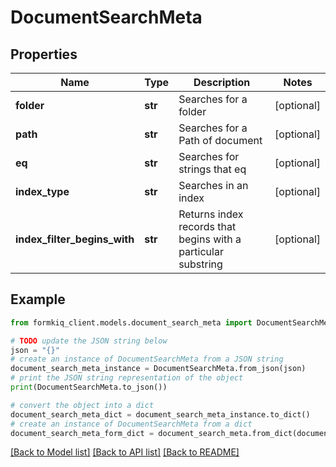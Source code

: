 # DocumentSearchMeta


## Properties

Name | Type | Description | Notes
------------ | ------------- | ------------- | -------------
**folder** | **str** | Searches for a folder | [optional] 
**path** | **str** | Searches for a Path of document | [optional] 
**eq** | **str** | Searches for strings that eq | [optional] 
**index_type** | **str** | Searches in an index | [optional] 
**index_filter_begins_with** | **str** | Returns index records that begins with a particular substring | [optional] 

## Example

```python
from formkiq_client.models.document_search_meta import DocumentSearchMeta

# TODO update the JSON string below
json = "{}"
# create an instance of DocumentSearchMeta from a JSON string
document_search_meta_instance = DocumentSearchMeta.from_json(json)
# print the JSON string representation of the object
print(DocumentSearchMeta.to_json())

# convert the object into a dict
document_search_meta_dict = document_search_meta_instance.to_dict()
# create an instance of DocumentSearchMeta from a dict
document_search_meta_form_dict = document_search_meta.from_dict(document_search_meta_dict)
```
[[Back to Model list]](../README.md#documentation-for-models) [[Back to API list]](../README.md#documentation-for-api-endpoints) [[Back to README]](../README.md)


